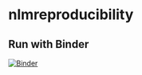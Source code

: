 # nlmreproducibility

## Run with Binder
[![Binder](https://mybinder.org/badge.svg)](https://mybinder.org/v2/gh/stevetsa/nlmreproducibility/master?urlpath=https%3A%2F%2Fgithub.com%2Fstevetsa%2Fnlmreproducibility%2Fraw%2Fmaster%2Fslides.ipynb)
